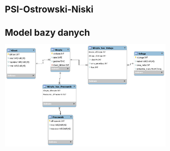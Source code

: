# PSI-Ostrowski-Niski
# Model bazy danych
![alt text](https://github.com/Jakostrowski/PSI-Ostrowski-Niski/blob/master/db_schema.png)
